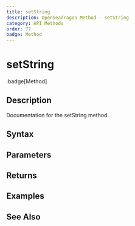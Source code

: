 ```yaml
---
title: setString
description: OpenSeadragon Method - setString
category: API Methods
order: 77
badge: Method
---
```


# setString

:badge[Method]

## Description

Documentation for the setString method.

## Syntax

## Parameters

## Returns

## Examples

## See Also
